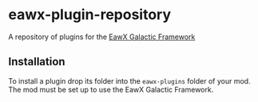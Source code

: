 # eawx-plugin-repository
A repository of plugins for the [EawX Galactic Framework](https://github.com/SvenMarcus/eawx-galactic-framework)

## Installation

To install a plugin drop its folder into the `eawx-plugins` folder of your mod. The mod must be set up to use the EawX Galactic Framework.